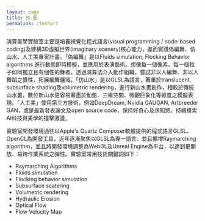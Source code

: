 ```yaml
---
layout: page
title: 技.藝
permalink: /techart
---
```


演算美學實驗室主要是培養視覺化程式語言(visual programming / node-based coding)及建構3D虛擬世界(imaginary scenery)核心能力，進而實踐偽編舞、仿山水、人工美專案計畫。「偽編舞」是以Fluids simulation, Flocking Behavior algorithms 進行動態即時模擬，並應用於表演藝術。想像每一個像素、每一個粒子如同獨立且有個性的舞者，透過演算法介入動作組織，嘗試非以人編舞、非以人舞蹈之慣性，拓展編舞疆域。「仿山水」是以GLSL為語言，著重於translucent, subsurface shading及volumetric rendering，進行新山水畫創作，相較於傳統山水畫，數位新山水更容易著墨於動態、三維空間、微觀巨象化等維度之模擬表現。「人工美」使用第三方技術，例如DeepDream, Nvidia GAUGAN, Artbreeder GAN，或是最新發表論文及open source code，保持好奇心及求知慾，持續摸索AI科技與美學的撞擊激盪。

實驗室開發環境過往以Apple's Quartz Composer軟體提供的程式語言GLSL、OpenCL為開發工具，近年逐漸聚焦以GLSL為專一語言、並且擴增Raymarching algorithm，並且將開發環境調整為WebGL及Unreal Engine為平台，以達到更開放、易跨作業系統之彈性。實驗室常用技術關鍵詞如下：
+ Raymarching Algorithms
+ Fluids simulation
+ Flocking behavior simulation
+ Subsurface scatering
+ Volumetric rendering
+ Hydraulic Erosion
+ Optical Flow
+ Flow Velocity Map



